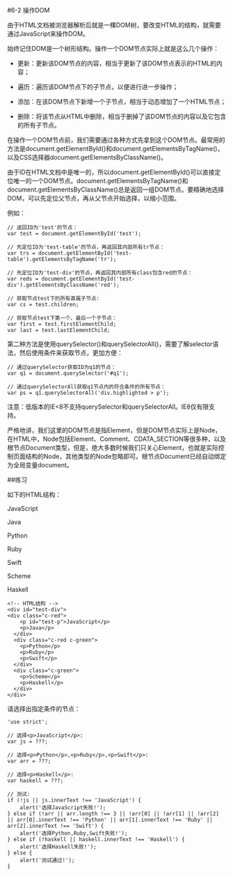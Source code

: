 #6-2 操作DOM


由于HTML文档被浏览器解析后就是一棵DOM树，要改变HTML的结构，就需要通过JavaScript来操作DOM。

始终记住DOM是一个树形结构。操作一个DOM节点实际上就是这么几个操作：

- 更新：更新该DOM节点的内容，相当于更新了该DOM节点表示的HTML的内容；

- 遍历：遍历该DOM节点下的子节点，以便进行进一步操作；

- 添加：在该DOM节点下新增一个子节点，相当于动态增加了一个HTML节点；

- 删除：将该节点从HTML中删除，相当于删掉了该DOM节点的内容以及它包含的所有子节点。

在操作一个DOM节点前，我们需要通过各种方式先拿到这个DOM节点。最常用的方法是document.getElementById()和document.getElementsByTagName()，以及CSS选择器document.getElementsByClassName()。

由于ID在HTML文档中是唯一的，所以document.getElementById()可以直接定位唯一的一个DOM节点。document.getElementsByTagName()和document.getElementsByClassName()总是返回一组DOM节点。要精确地选择DOM，可以先定位父节点，再从父节点开始选择，以缩小范围。

例如：

	// 返回ID为'test'的节点：
	var test = document.getElementById('test');
	
	// 先定位ID为'test-table'的节点，再返回其内部所有tr节点：
	var trs = document.getElementById('test-table').getElementsByTagName('tr');
	
	// 先定位ID为'test-div'的节点，再返回其内部所有class包含red的节点：
	var reds = document.getElementById('test-div').getElementsByClassName('red');
	
	// 获取节点test下的所有直属子节点:
	var cs = test.children;
	
	// 获取节点test下第一个、最后一个子节点：
	var first = test.firstElementChild;
	var last = test.lastElementChild;
第二种方法是使用querySelector()和querySelectorAll()，需要了解selector语法，然后使用条件来获取节点，更加方便：

	// 通过querySelector获取ID为q1的节点：
	var q1 = document.querySelector('#q1');
	
	// 通过querySelectorAll获取q1节点内的符合条件的所有节点：
	var ps = q1.querySelectorAll('div.highlighted > p');
注意：低版本的IE<8不支持querySelector和querySelectorAll。IE8仅有限支持。

严格地讲，我们这里的DOM节点是指Element，但是DOM节点实际上是Node，在HTML中，Node包括Element、Comment、CDATA_SECTION等很多种，以及根节点Document类型，但是，绝大多数时候我们只关心Element，也就是实际控制页面结构的Node，其他类型的Node忽略即可。根节点Document已经自动绑定为全局变量document。

##练习

如下的HTML结构：

JavaScript

Java

Python

Ruby

Swift

Scheme

Haskell

	<!-- HTML结构 -->
	<div id="test-div">
	<div class="c-red">
	    <p id="test-p">JavaScript</p>
	    <p>Java</p>
	  </div>
	  <div class="c-red c-green">
	    <p>Python</p>
	    <p>Ruby</p>
	    <p>Swift</p>
	  </div>
	  <div class="c-green">
	    <p>Scheme</p>
	    <p>Haskell</p>
	  </div>
	</div>
请选择出指定条件的节点：

	'use strict';
	
	// 选择<p>JavaScript</p>:
	var js = ???;
	
	// 选择<p>Python</p>,<p>Ruby</p>,<p>Swift</p>:
	var arr = ???;
	
	// 选择<p>Haskell</p>:
	var haskell = ???;
	
	// 测试:
	if (!js || js.innerText !== 'JavaScript') {
	    alert('选择JavaScript失败!');
	} else if (!arr || arr.length !== 3 || !arr[0] || !arr[1] || !arr[2] || arr[0].innerText !== 'Python' || arr[1].innerText !== 'Ruby' || arr[2].innerText !== 'Swift') {
	    alert('选择Python,Ruby,Swift失败!');
	} else if (!haskell || haskell.innerText !== 'Haskell') {
	    alert('选择Haskell失败!');
	} else {
	    alert('测试通过!');
	}